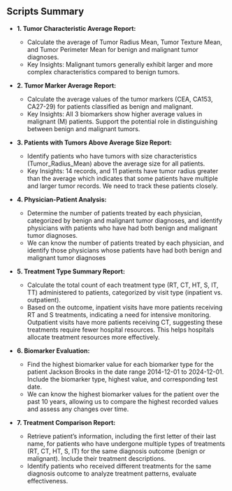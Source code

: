 ## Scripts Summary ##

- **1. Tumor Characteristic Average Report:**
  - Calculate the average of Tumor Radius Mean, Tumor Texture Mean, and Tumor Perimeter Mean for benign and malignant tumor diagnoses.
  - Key Insights: Malignant tumors generally exhibit larger and more complex characteristics compared to benign tumors.

- **2. Tumor Marker Average Report:**
  - Calculate the average values of the tumor markers (CEA, CA153, CA27-29) for patients classified as benign and malignant.
  - Key Insights: All 3 biomarkers show higher average values in malignant (M) patients. Support the potential role in distinguishing between benign and malignant tumors.
 
- **3. Patients with Tumors Above Average Size Report:**
  - Identify patients who have tumors with size characteristics (Tumor_Radius_Mean) above the average size for all patients.
  - Key Insights: 14 records, and 11 patients have tumor radius greater than the average which indicates that some patients have multiple and larger tumor records. We need to track these patients closely.
 
- **4. Physician-Patient Analysis:**
  - Determine the number of patients treated by each physician, categorized by benign and malignant tumor diagnoses, and identify physicians with patients who have had both benign and malignant tumor diagnoses.
  - We can know the number of patients treated by each physician, and identify those physicians whose patients have had both benign and malignant tumor diagnoses
 
- **5. Treatment Type Summary Report:**
  - Calculate the total count of each treatment type (RT, CT, HT, S, IT, TT) administered to patients, categorized by visit type (inpatient vs. outpatient).
  - Based on the outcome, inpatient visits have more patients receiving RT and S treatments, indicating a need for intensive monitoring. Outpatient visits have more patients receiving CT, suggesting these treatments require fewer hospital resources. This helps hospitals allocate treatment resources more effectively.
 
- **6. Biomarker Evaluation:**
  - Find the highest biomarker value for each biomarker type for the patient Jackson Brooks in the date range 2014-12-01 to 2024-12-01. Include the biomarker type, highest value, and corresponding test date.
  - We can know the highest biomarker values for the patient over the past 10 years, allowing us to compare the highest recorded values and assess any changes over time.
 
- **7. Treatment Comparison Report:**
  - Retrieve patient’s information, including the first letter of their last name, for patients who have undergone multiple types of treatments (RT, CT, HT, S, IT) for the same diagnosis outcome (benign or malignant). Include their treatment descriptions.
  - Identify patients who received different treatments for the same diagnosis outcome to analyze treatment patterns, evaluate effectiveness.

